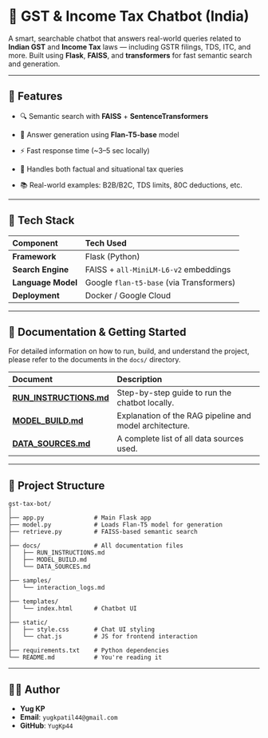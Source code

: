 # 🤖 GST & Income Tax Chatbot (India)

A smart, searchable chatbot that answers real-world queries related to **Indian GST** and **Income Tax** laws — including GSTR filings, TDS, ITC, and more. Built using **Flask**, **FAISS**, and **transformers** for fast semantic search and generation.

---

## 📌 Features

- 🔍 Semantic search with **FAISS** + **SentenceTransformers**
- 🧠 Answer generation using **Flan-T5-base** model
- ⚡ Fast response time (~3–5 sec locally)
- 📄 Handles both factual and situational tax queries

- 📚 Real-world examples: B2B/B2C, TDS limits, 80C deductions, etc.

---

## 🧱 Tech Stack

| Component          | Tech Used                                 |
| :----------------- | :---------------------------------------- |
| **Framework**      | Flask (Python)                            |
| **Search Engine**  | FAISS + `all-MiniLM-L6-v2` embeddings     |
| **Language Model** | Google `flan-t5-base` (via Transformers) |
| **Deployment**     | Docker / Google Cloud                     |

---

## 📄 Documentation & Getting Started

For detailed information on how to run, build, and understand the project, please refer to the documents in the `docs/` directory.

| Document                                            | Description                                             |
| :-------------------------------------------------- | :------------------------------------------------------ |
| **[RUN_INSTRUCTIONS.md](documentation/RUN_INSTRUCTION.md)** | Step-by-step guide to run the chatbot locally.          |
| **[MODEL_BUILD.md](documentation/MODEL_BUILD.md)**           | Explanation of the RAG pipeline and model architecture. |
| **[DATA_SOURCES.md](documentation/DATA_SOURCE.md)**         | A complete list of all data sources used.               |


---

## 📁 Project Structure

```
gst-tax-bot/
│
├── app.py              # Main Flask app
├── model.py            # Loads Flan-T5 model for generation
├── retrieve.py         # FAISS-based semantic search
│
├── docs/               # All documentation files
│   ├── RUN_INSTRUCTIONS.md
│   ├── MODEL_BUILD.md
│   └── DATA_SOURCES.md
│
├── samples/
│   └── interaction_logs.md
│
├── templates/
│   └── index.html      # Chatbot UI
│
├── static/
│   ├── style.css       # Chat UI styling
│   └── chat.js         # JS for frontend interaction
│
├── requirements.txt    # Python dependencies
└── README.md           # You're reading it
```

---

## 🙋‍♂️ Author

- **Yug KP**
- **Email**: `yugkpatil44@gmail.com`
- **GitHub**: `YugKp44`
